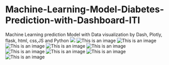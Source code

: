 # Machine-Learning-Model-Diabetes-Prediction-with-Dashboard-ITI
Machine Learning prediction Model with Data visualization by Dash, Plotly, flask, html, css,JS and Python 
![]([https://myoctocat.com/assets/images/base-octocat.svg](https://github.com/mahmoudsoroor/Machine-Learning-Model-Diabetes-Prediction-with-Dashboard-ITI/blob/main/Screen%20Shots/main_page.PNG))
![This is an image]([https://myoctocat.com/assets/images/base-octocat.svg](https://github.com/mahmoudsoroor/Machine-Learning-Model-Diabetes-Prediction-with-Dashboard-ITI/blob/main/Screen%20Shots/prediction_page.PNG))
![This is an image]([https://myoctocat.com/assets/images/base-octocat.svg](https://github.com/mahmoudsoroor/Machine-Learning-Model-Diabetes-Prediction-with-Dashboard-ITI/blob/main/Screen%20Shots/dashboard%201.PNG))
![This is an image]([https://myoctocat.com/assets/images/base-octocat.svg](https://github.com/mahmoudsoroor/Machine-Learning-Model-Diabetes-Prediction-with-Dashboard-ITI/blob/main/Screen%20Shots/dashboard%202.PNG))
![This is an image]([https://myoctocat.com/assets/images/base-octocat.svg](https://github.com/mahmoudsoroor/Machine-Learning-Model-Diabetes-Prediction-with-Dashboard-ITI/blob/main/Screen%20Shots/dashboard%203.PNG))
![This is an image]([https://myoctocat.com/assets/images/base-octocat.svg](https://github.com/mahmoudsoroor/Machine-Learning-Model-Diabetes-Prediction-with-Dashboard-ITI/blob/main/Screen%20Shots/dashboard%204.PNG))
![This is an image]([https://myoctocat.com/assets/images/base-octocat.svg](https://github.com/mahmoudsoroor/Machine-Learning-Model-Diabetes-Prediction-with-Dashboard-ITI/blob/main/Screen%20Shots/dashboard%205.PNG))
![This is an image]([https://myoctocat.com/assets/images/base-octocat.svg](https://github.com/mahmoudsoroor/Machine-Learning-Model-Diabetes-Prediction-with-Dashboard-ITI/blob/main/Screen%20Shots/dashboard%206.PNG))
![This is an image]([https://myoctocat.com/assets/images/base-octocat.svg](https://github.com/mahmoudsoroor/Machine-Learning-Model-Diabetes-Prediction-with-Dashboard-ITI/blob/main/Screen%20Shots/dashboard%207.PNG))
![This is an image]([https://myoctocat.com/assets/images/base-octocat.svg](https://github.com/mahmoudsoroor/Machine-Learning-Model-Diabetes-Prediction-with-Dashboard-ITI/blob/main/Screen%20Shots/dashboard%208.PNG))

